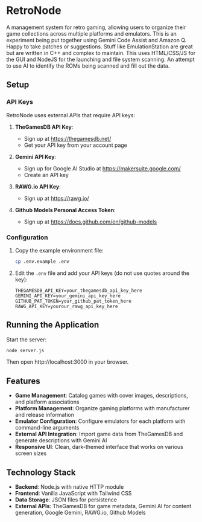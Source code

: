 # RetroNode

A management system for retro gaming, allowing users to organize their game collections across multiple platforms and emulators. This is an experiment being put together using Gemini Code Assist and Amazon Q. Happy to take patches or suggestions. Stuff like EmulationStation are great but are written in C++ and complex to maintain. This uses HTML/CSS/JS for the GUI and NodeJS for the launching and file system scanning. An attempt to use AI to identify the ROMs being scanned and fill out the data. 

## Setup

### API Keys

RetroNode uses external APIs that require API keys:

1. **TheGamesDB API Key**:
   - Sign up at https://thegamesdb.net/
   - Get your API key from your account page

2. **Gemini API Key**:
   - Sign up for Google AI Studio at https://makersuite.google.com/
   - Create an API key

3. **RAWG.io API Key**:
   - Sign up at https://rawg.io/

4. **Github Models Personal Access Token**:
   - Sign up at https://docs.github.com/en/github-models 


### Configuration

1. Copy the example environment file:
   ```bash
   cp .env.example .env
   ```

2. Edit the `.env` file and add your API keys (do not use quotes around the key):
   ```
   THEGAMESDB_API_KEY=your_thegamesdb_api_key_here
   GEMINI_API_KEY=your_gemini_api_key_here
   GITHUB_PAT_TOKEN=your_github_pat_token_here
   RAWG_API_KEY=yourour_rawg_api_key_here
   
   ```

## Running the Application

Start the server:
```bash
node server.js
```

Then open http://localhost:3000 in your browser.

## Features

- **Game Management**: Catalog games with cover images, descriptions, and platform associations
- **Platform Management**: Organize gaming platforms with manufacturer and release information
- **Emulator Configuration**: Configure emulators for each platform with command-line arguments
- **External API Integration**: Import game data from TheGamesDB and generate descriptions with Gemini AI
- **Responsive UI**: Clean, dark-themed interface that works on various screen sizes

## Technology Stack

- **Backend**: Node.js with native HTTP module
- **Frontend**: Vanilla JavaScript with Tailwind CSS
- **Data Storage**: JSON files for persistence
- **External APIs**: TheGamesDB for game metadata, Gemini AI for content generation, Google Gemini, RAWG.io, Github Models
